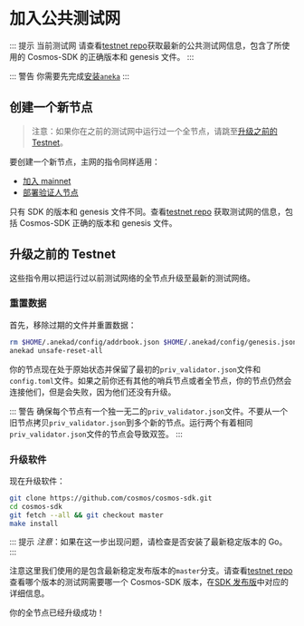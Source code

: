 # 加入公共测试网

::: 提示 当前测试网
请查看[testnet repo](https://github.com/cosmos/testnets)获取最新的公共测试网信息，包含了所使用的 Cosmos-SDK 的正确版本和 genesis 文件。
:::

::: 警告
你需要先完成[安装`aneka`](./installation.md)
:::

## 创建一个新节点

> 注意：如果你在之前的测试网中运行过一个全节点，请跳至[升级之前的 Testnet](#upgrading-from-previous-testnet)。

要创建一个新节点，主网的指令同样适用：

- [加入 mainnet](./join-mainnet.md)
- [部署验证人节点](./validators/validator-setup.md)

只有 SDK 的版本和 genesis 文件不同。查看[testnet repo](https://github.com/cosmos/testnets)
获取测试网的信息，包括 Cosmos-SDK 正确的版本和 genesis 文件。

## 升级之前的 Testnet

这些指令用以把运行过以前测试网络的全节点升级至最新的测试网络。

### 重置数据

首先，移除过期的文件并重置数据：

```bash
rm $HOME/.anekad/config/addrbook.json $HOME/.anekad/config/genesis.json
anekad unsafe-reset-all
```

你的节点现在处于原始状态并保留了最初的`priv_validator.json`文件和`config.toml`文件。如果之前你还有其他的哨兵节点或者全节点，你的节点仍然会连接他们，但是会失败，因为他们还没有升级。

::: 警告
确保每个节点有一个独一无二的`priv_validator.json`文件。不要从一个旧节点拷贝`priv_validator.json`到多个新的节点。运行两个有着相同`priv_validator.json`文件的节点会导致双签。
:::

### 升级软件

现在升级软件：

```bash
git clone https://github.com/cosmos/cosmos-sdk.git
cd cosmos-sdk
git fetch --all && git checkout master
make install
```

::: 提示
_注意_：如果在这一步出现问题，请检查是否安装了最新稳定版本的 Go。
:::

注意这里我们使用的是包含最新稳定发布版本的`master`分支。请查看[testnet repo](https://github.com/cosmos/testnets)查看哪个版本的测试网需要哪一个 Cosmos-SDK 版本，在[SDK 发布版](https://github.com/cosmos/cosmos-sdk/releases)中对应的详细信息。

你的全节点已经升级成功！
